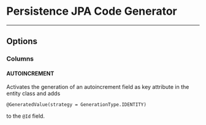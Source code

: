 # Persistence JPA Code Generator
---

## Options

### Columns

#### AUTOINCREMENT

Activates the generation of an autoincrement field as key attribute in the entity class and adds

```
@GeneratedValue(strategy = GenerationType.IDENTITY)
```

to the ``@Id``  field.